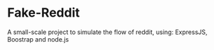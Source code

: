 # Fake-Reddit
A small-scale project to simulate the flow of reddit, using: ExpressJS, Boostrap and node.js
